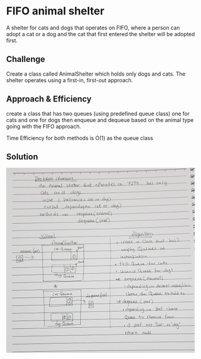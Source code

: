 # FIFO animal shelter

A shelter for cats and dogs that operates on FIFO, where a person can adopt a cat or a dog and the cat that first entered the shelter will be adopted first.

## Challenge

Create a class called AnimalShelter which holds only dogs and cats. The shelter operates using a first-in, first-out approach.

## Approach & Efficiency

create a class that has two queues (using predefined queue class) one for cats and one for dogs then enqueue and dequeue based on the animal type going with the FIFO approach.

Time Efficiency for both methods is O(1) as the queue class

## Solution
<!-- Embedded whiteboard image -->
![whiteboard solution](./fifoanimalshelter.jpg)
